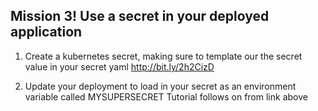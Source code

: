 ## Mission 3! Use a secret in your deployed application
1. Create a kubernetes secret, making sure to template our the secret value in your secret yaml
http://bit.ly/2h2CizD

1. Update your deployment to load in your secret as an environment variable called MYSUPERSECRET
Tutorial follows on from link above